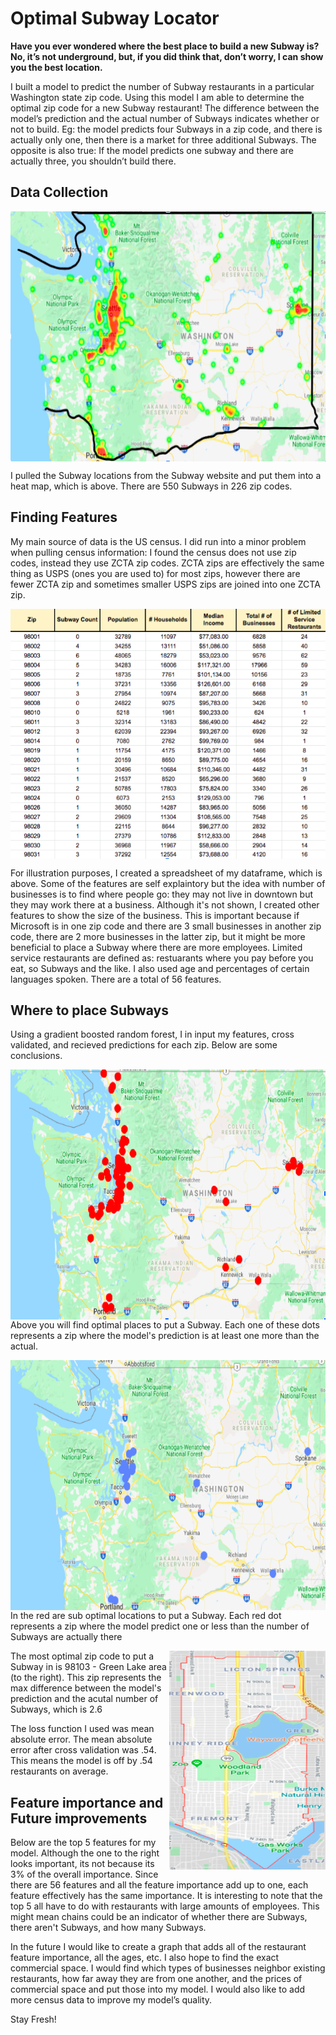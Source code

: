 # Optimal Subway Locator

**Have you ever wondered where the best place to build a new Subway is? No, it’s not underground, but, if you did think that, don’t worry, I can show you the best location.**

<p>I built a model to predict the number of Subway restaurants in a particular Washington state zip code. Using this model I am able to determine the optimal zip code for a new Subway restaurant! The difference between the model’s prediction and the actual number of Subways indicates whether or not to build. Eg: the model predicts four Subways in a zip code, and there is actually only one, then there is a market for three additional Subways. The opposite is also true: If the model predicts one subway and there are actually three, you shouldn’t build there.</p>

## Data Collection

<img align="center" width="650" height="400" src="subway_heat_map.png">
<p>I pulled the Subway locations from the Subway website and put them into a heat map, which is above. There are 550 Subways in 226 zip codes.</p>
 
    
## Finding Features

<p> My main source of data is the US census. I did run into a minor problem when pulling census information: I found the census does not use zip codes, instead they use ZCTA zip codes. ZCTA zips are effectively the same thing as USPS (ones you are used to) for most zips, however there are fewer ZCTA zip and sometimes smaller USPS zips are joined into one ZCTA zip. </p>

<img align="center" width="650" height="400" src="dataframe_sample.png">

<p>  For illustration purposes, I created a spreadsheet of my dataframe, which is above. Some of the features are self explaintory but the idea with number of businesses is to find where people go: they may not live in downtown but they may work there at a business. Although it's not shown, I created other features to show the size of the business. This is important because if Microsoft is in one zip code and there are 3 small businesses in another zip code, there are 2 more businesses in the latter zip, but it might be more beneficial to place a Subway where there are more employees. Limited service restaurants are defined as: restuarants where you pay before you eat, so Subways and the like. I also used age and percentages of certain languages spoken. There are a total of 56 features.</p>

## Where to place Subways

<p> Using a gradient boosted random forest, I in input my features, cross validated, and recieved predictions for each zip. Below are some conclusions.</p>

<img align="right" width="550" height="400" src="places_not_to_put.png">
<p> Above you will find optimal places to put a Subway. Each one of these dots represents a zip where the model's prediction is at least one more than the actual.</p>

<img align="right" width="550" height="400" src="place_to_put.png">
<p> In the red are sub optimal locations to put a Subway. Each red dot represents a zip where the model predict one or less than the number of Subways are actually there</p>

<img align="right" width="250" height="350" src="best_zip.png">

<p> The most optimal zip code to put a Subway in is 98103 - Green Lake area (to the right). This zip represents the max difference between the model's prediction and the acutal number of Subways, which is 2.6</p>

<p> The loss function I used was mean absolute error. The mean absolute error after cross validation was .54. This means the model is off by .54 restaurants on average.</p>

## Feature importance and Future improvements

<p>Below are the top 5 features for my model. Although the one to the right looks important, its not because its 3% of the overall importance. Since there are 56 features and all the feature importance add up to one, each feature effectively has the same importance. It is interesting to note that the top 5 all have to do with restaurants with large amounts of employees. This might mean chains could be an indicator of whether there are Subways, there aren't Subways, and how many Subways.</p>

<p> In the future I would like to create a graph that adds all of the restaurant feature importance, all the ages, etc. I also hope to find the exact commercial space. I would find which types of businesses neighbor existing restaurants, how far away they are from one another, and the prices of commercial space and put those into my model. I would also like to add more census data to improve my model’s quality. </p>




<p> Stay Fresh!</p> 